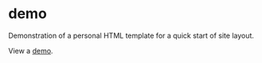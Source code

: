# demo
Demonstration of a personal HTML template for a quick start of site layout.

<html lang="ru">
<body>
	<p>View a <a href="https://igor-muram.github.io/demo/index.html">demo</a>.</p>
</body>
</html>
